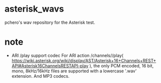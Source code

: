 # asterisk_wavs

pchero's wav repository for the Asterisk test.

# note
* ARI /play support codec
For ARI action /channels/<channel id>/play( https://wiki.asterisk.org/wiki/display/AST/Asterisk+16+Channels+REST+API#Asterisk16ChannelsRESTAPI-play ), the only PCM encoded, 16 bit, mono, 8kHz/16kHz files are supported with a lowercase '.wav' extension. And MP3 codecs.

